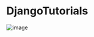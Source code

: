 # DjangoTutorials
![image](https://github.com/vlz0/DjangoTutorials/assets/85912969/e4a4076f-404e-457e-a55d-98ddc5a9a032)